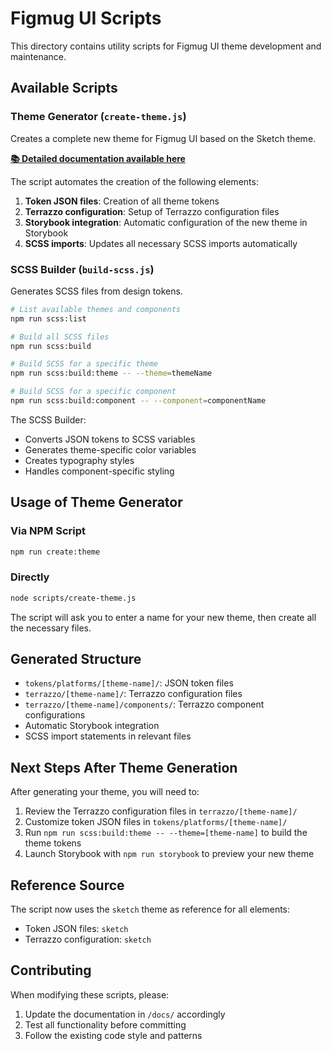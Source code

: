 # Figmug UI Scripts

This directory contains utility scripts for Figmug UI theme development and maintenance.

## Available Scripts

### Theme Generator (`create-theme.js`)

Creates a complete new theme for Figmug UI based on the Sketch theme.

**[📚 Detailed documentation available here](../docs/theme-generator.md)**

The script automates the creation of the following elements:

1. **Token JSON files**: Creation of all theme tokens
2. **Terrazzo configuration**: Setup of Terrazzo configuration files
3. **Storybook integration**: Automatic configuration of the new theme in Storybook
4. **SCSS imports**: Updates all necessary SCSS imports automatically

### SCSS Builder (`build-scss.js`)

Generates SCSS files from design tokens.

```bash
# List available themes and components
npm run scss:list

# Build all SCSS files
npm run scss:build

# Build SCSS for a specific theme
npm run scss:build:theme -- --theme=themeName

# Build SCSS for a specific component
npm run scss:build:component -- --component=componentName
```

The SCSS Builder:
- Converts JSON tokens to SCSS variables
- Generates theme-specific color variables
- Creates typography styles
- Handles component-specific styling

## Usage of Theme Generator

### Via NPM Script

```bash
npm run create:theme
```

### Directly

```bash
node scripts/create-theme.js
```

The script will ask you to enter a name for your new theme, then create all the necessary files.

## Generated Structure

- `tokens/platforms/[theme-name]/`: JSON token files
- `terrazzo/[theme-name]/`: Terrazzo configuration files
- `terrazzo/[theme-name]/components/`: Terrazzo component configurations
- Automatic Storybook integration
- SCSS import statements in relevant files

## Next Steps After Theme Generation

After generating your theme, you will need to:

1. Review the Terrazzo configuration files in `terrazzo/[theme-name]/`
2. Customize token JSON files in `tokens/platforms/[theme-name]/`
3. Run `npm run scss:build:theme -- --theme=[theme-name]` to build the theme tokens
4. Launch Storybook with `npm run storybook` to preview your new theme

## Reference Source

The script now uses the `sketch` theme as reference for all elements:

- Token JSON files: `sketch`
- Terrazzo configuration: `sketch`

## Contributing

When modifying these scripts, please:

1. Update the documentation in `/docs/` accordingly
2. Test all functionality before committing
3. Follow the existing code style and patterns
